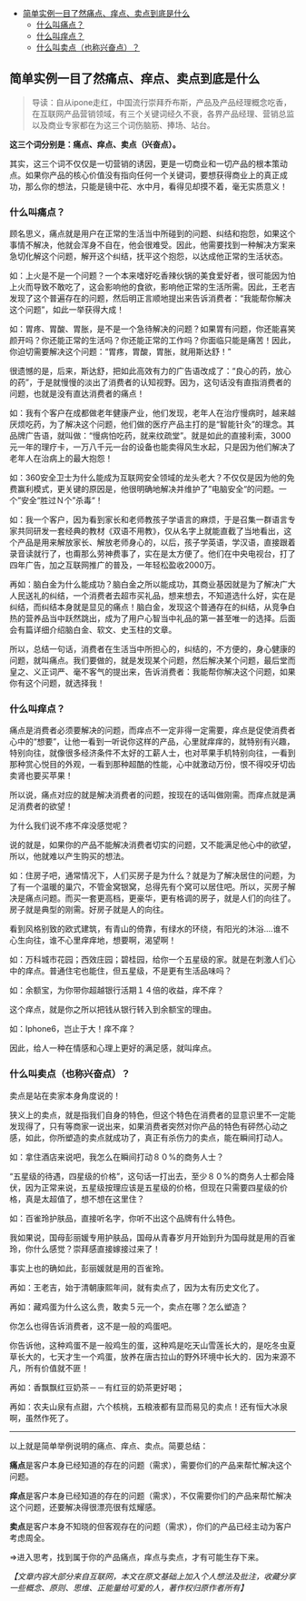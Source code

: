 

- [简单实例一目了然痛点、痒点、卖点到底是什么](#简单实例一目了然痛点痒点卖点到底是什么)
    - [什么叫痛点？](#什么叫痛点)
    - [什么叫痒点？](#什么叫痒点)
    - [什么叫卖点（也称兴奋点）？](#什么叫卖点也称兴奋点)



## 简单实例一目了然痛点、痒点、卖点到底是什么

> 导读：自从ipone走红，中国流行崇拜乔布斯，产品及产品经理概念吃香，在互联网产品营销领域，有三个关键词经久不衰，各界产品经理、营销总监以及商业专家都在为这三个词伤脑筋、捧场、站台。

**这三个词分别是：痛点、痒点、卖点（兴奋点）。**

其实，这三个词不仅仅是一切营销的诱因，更是一切商业和一切产品的根本策动点。如果你产品的核心价值没有指向任何一个关键词，要想获得商业上的真正成功，那么你的想法，只能是镜中花、水中月，看得见却摸不着，毫无实质意义！

### 什么叫痛点？

顾名思义，痛点就是用户在正常的生活当中所碰到的问题、纠结和抱怨，如果这个事情不解决，他就会浑身不自在，他会很难受。因此，他需要找到一种解决方案来急切化解这个问题，解开这个纠结，抚平这个抱怨，以达成他正常的生活状态。

如：上火是不是一个问题？一个本来嗜好吃香辣伙锅的美食爱好者，很可能因为怕上火而导致不敢吃了，这会影响他的食欲，影响他正常的生活所需。因此，王老吉发现了这个普遍存在的问题，然后明正言顺地提出来告诉消费者：“我能帮你解决这个问题”，如此一举获得大成！

如：胃疼、胃酸、胃胀，是不是一个急待解决的问题？如果胃有问题，你还能喜笑颜开吗？你还能正常的生活吗？你还能正常的工作吗？你面临只能是痛苦！因此，你迫切需要解决这个问题：“胃疼，胃酸，胃胀，就用斯达舒！”

很遗憾的是，后来，斯达舒，把如此高效有力的广告语改成了：“良心的药，放心的药”，于是就慢慢的淡出了消费者的认知视野。因为，这句话没有直指消费者的问题，也就是没有直达消费者的痛点！

如：我有个客户在成都做老年健康产业，他们发现，老年人在治疗慢病时，越来越厌烦吃药，为了解决这个问题，他们做的医疗产品主打的是“智能针灸”的理念。其品牌广告语，就叫做：“慢病怕吃药，就来纹疏堂”。就是如此的直接利索，3000元一年的理疗卡，一万八千元一台的设备也能卖得风生水起，只是因为他们解决了老年人在治病上的最大抱怨！

如：360安全卫士为什么能成为互联网安全领域的龙头老大？不仅仅是因为他的免费赢利模式，更关键的原因是，他很明确地解决并维护了”电脑安全“的问题。一个”安全“胜过Ｎ个”杀毒“！

如：我一个客户，因为看到家长和老师教孩子学语言的麻烦，于是召集一群语言专家共同研发一套经典的教材《双语不用教》，仅从名字上就能直截了当地看出，这个产品是用来解放家长、解放老师身心的，以后，孩子学英语，学汉语，直接跟着录音读就行了，也甭那么劳神费事了，实在是太方便了。他们在中央电视台，打了四年广告，加之互联网推广的普及，一年轻松盈收2000万。

再如：脑白金为什么能成功？脑白金之所以能成功，其商业基因就是为了解决广大人民送礼的纠结，一个消费者去超市买礼品，想来想去，不知道选什么好，实在是纠结，而纠结本身就是显见的痛点！脑白金，发现这个普通存在的纠结，从竞争白热的营养品当中跃然跳出，成为了用户心智当中礼品的第一甚至唯一的选择。后面会有篇详细介绍脑白金、软文、史玉柱的文章。

所以，总结一句话，消费者在生活当中所担心的，纠结的，不方便的，身心健康的问题，就叫痛点。我们要做的，就是发现某个问题，然后解决某个问题，最后堂而皇之、义正词严、毫不客气的提出来，告诉消费者：我能帮你解决这个问题，如果你有这个问题，就选择我！

### 什么叫痒点？

痛点是消费者必须要解决的问题，而痒点不一定非得一定需要，痒点是促使消费者心中的“想要”，让他一看到一听说你这样的产品，心里就痒痒的，就特别有兴趣，特别向往，就像很多经济条件不太好的工薪人士，也对苹果手机特别向往，一看到那种赏心悦目的外观，一看到那种超酷的性能，心中就激动万份，恨不得咬牙切齿卖肾也要买苹果！

所以说，痛点对应的就是解决消费者的问题，按现在的话叫做刚需。而痒点就是满足消费者的欲望！

为什么我们说不疼不痒没感觉呢？

说的就是，如果你的产品不能解决消费者切实的问题，又不能满足他心中的欲望，所以，他就难以产生购买的想法。

如：住房子吧，通常情况下，人们买房子是为什么？就是为了解决居住的问题，为了有一个温暖的巢穴，不管金窝银窝，总得先有个窝可以居住吧。所以，买房子解决是痛点问题。而买一套更高档，更豪华，更有格调的房子，就是人们的向往了。房子就是典型的刚需。好房子就是人的向往。


看到风格别致的欧式建筑，有青山的倚靠，有绿水的环绕，有阳光的沐浴....谁不心生向往，谁不心里痒痒地，想要啊，渴望啊！

如：万科城市花园；西效庄园；碧桂园，给你一个五星级的家。就是在刺激人们心中的痒点。普通住宅也能住，但五星级，不是更有生活品味吗？

如：余额宝，为你带你超越银行活期１４倍的收益，痒不痒？

这个痒点，就是你之所以把钱从银行转入到余额宝的理由。

如：Iphone6，岂止于大！痒不痒？

因此，给人一种在情感和心理上更好的满足感，就叫痒点。


### 什么叫卖点（也称兴奋点）？

卖点是站在卖家本身角度说的！

狭义上的卖点，就是指我们自身的特色，但这个特色在消费者的显意识里不一定能发现得了，只有等商家一说出来，如果消费者突然对你产品的特色有砰然心动之感，如此，你所塑造的卖点就成功了，真正有杀伤力的卖点，能在瞬间打动人。

如：拿住酒店来说吧，我怎么在瞬间打动８０%的商务人士？

“五星级的待遇，四星级的价格”，这句话一打出去，至少８０%的商务人士都会降伏，因为正常来说，五星级按理应该是五星级的价格，但现在只需要四星级的价格，真是太超值了，想不想在这里住？

如：百雀玲护肤品，直接听名字，你听不出这个品牌有什么特色。

我如果说，国母彭丽媛专用护肤品，国母从青春岁月开始到升为国母就是用的百雀玲，你什么感觉？崇拜感直接嫁接过来了！

事实上也的确如此，彭丽媛就是用的百雀玲。


再如：王老吉，始于清朝康熙年间，就有卖点了，因为太有历史文化了。

再如：藏鸡蛋为什么这么贵，敢卖５元一个，卖点在哪？怎么塑造？

你怎么也得告诉消费者，这不是一般的鸡蛋吧。

你告诉他，这种鸡蛋不是一般鸡生的蛋，这种鸡是吃天山雪莲长大的，是吃冬虫夏草长大的，七天才生一个鸡蛋，放养在唐古拉山的野外环境中长大的．因为来源不凡，所有价值就不匪！

再如：香飘飘红豆奶茶－－有红豆的奶茶更好喝；


再如：农夫山泉有点甜，六个核桃，五粮液都有显而易见的卖点！还有恒大冰泉啊，虽然作死了。


----

以上就是简单举例说明的痛点、痒点、卖点。简要总结：

**痛点**是客户本身已经知道的存在的问题（需求），需要你们的产品来帮忙解决这个问题。

**痒点**是客户本身已经知道的存在的问题（需求），不仅需要你们的产品来帮忙解决这个问题，还要解决得很漂亮很有炫耀感。

**卖点**是客户本身不知晓的但客观存在的问题（需求），你们的产品已经主动为客户考虑周全。

=>进入思考，找到属于你的产品痛点，痒点与卖点，才有可能生存下来。

*【文章内容大部分来自互联网，本文在原文基础上加入个人想法及批注，收藏分享一些概念、原则、思维、正能量给可爱的人，著作权归原作者所有】*
